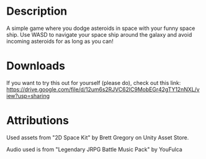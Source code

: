 # Description
A simple game where you dodge asteroids in space with your funny space ship. Use WASD to navigate your space ship around the galaxy and avoid incoming asteroids for as long as you can!

# Downloads
If you want to try this out for yourself (please do), check out this link: https://drive.google.com/file/d/12um6s2RJVC62IC9MobEGr42gTY12nNXL/view?usp=sharing

# Attributions
Used assets from "2D Space Kit" by Brett Gregory on Unity Asset Store.

Audio used is from "Legendary JRPG Battle Music Pack" by YouFulca
